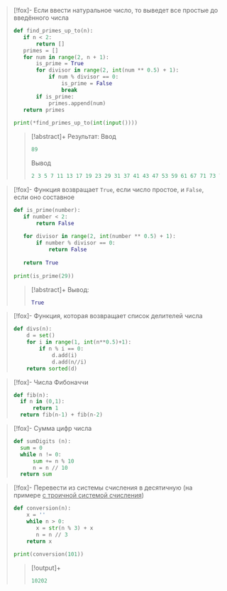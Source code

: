 > [!fox]- Если ввести натуральное число, то выведет все простые до введённого числа
> 
>```py
>def find_primes_up_to(n):  
>    if n < 2:  
>        return []  
>    primes = []  
>    for num in range(2, n + 1):  
>        is_prime = True  
>        for divisor in range(2, int(num ** 0.5) + 1):  
>            if num % divisor == 0:  
>                is_prime = False  
>                break  
>        if is_prime:  
>            primes.append(num)  
>    return primes  
>  
>print(*find_primes_up_to(int(input())))
>```
>>[!abstract]+ Результат:
>>Ввод
>>```py
>> 89
>> ```
>> Вывод
>> ```py
>> 2 3 5 7 11 13 17 19 23 29 31 37 41 43 47 53 59 61 67 71 73 79 83 89
>> ```

> [!fox]- Функция возвращает `True`, если число простое, и `False`, если оно составное
> ```py
> def is_prime(number):  
>    if number < 2:  
>        return False  
>  
>    for divisor in range(2, int(number ** 0.5) + 1):  
>        if number % divisor == 0:  
>            return False  
>  
>    return True  
>  
>print(is_prime(29))
> ```
> > [!abstract]+ Вывод:
> > ```py
> > True
> > ```

>[!fox]- Функция, которая возвращает список делителей числа
>```py
> def divs(n):  
>     d = set()  
>     for i in range(1, int(n**0.5)+1):  
>         if n % i == 0:  
>             d.add(i)  
>             d.add(n//i)  
>     return sorted(d)
>```

> [!fox]- Числа Фибоначчи
> ```python
> def fib(n):
> 	if n in (0,1):
> 		return 1
> 	return fib(n-1) + fib(n-2)
> ```

>[!fox]- Сумма цифр числа
>```py
> def sumDigits (n):
> 	sum = 0
> 	while n != 0:
> 		sum += n % 10
> 		n = n // 10
> 	return sum
>```

>[!fox]- Перевести из системы счисления в десятичную (на примере <u>с троичной системой счисления</u>)
>```py
> def conversion(n):  
>     x = ''  
>     while n > 0:  
>        x = str(n % 3) + x  
>        n = n // 3  
>     return x  
>   
> print(conversion(101))
>```
> >[!output]+
> > ```py
> > 10202
> > ```
